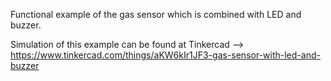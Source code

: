 
Functional example of the gas sensor which is combined with LED and buzzer.

Simulation of this example can be found at Tinkercad --> https://www.tinkercad.com/things/aKW6kIr1JF3-gas-sensor-with-led-and-buzzer